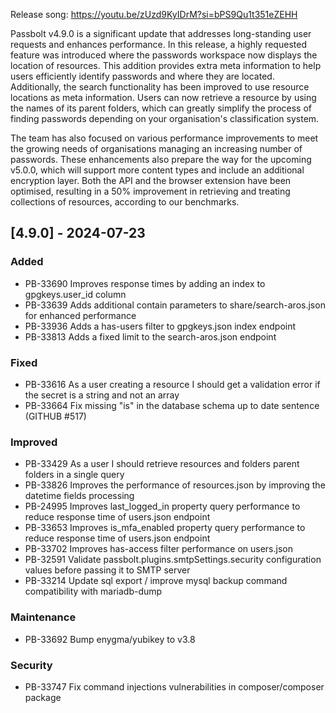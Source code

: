 Release song: https://youtu.be/zUzd9KyIDrM?si=bPS9Qu1t351eZEHH

Passbolt v4.9.0 is a significant update that addresses long-standing user requests and enhances performance. In this release, a highly requested feature was introduced where the passwords workspace now displays the location of resources. This addition provides extra meta information to help users efficiently identify passwords and where they are located. Additionally, the search functionality has been improved to use resource locations as meta information. Users can now retrieve a resource by using the names of its parent folders, which can greatly simplify the process of finding passwords depending on your organisation's classification system.

The team has also focused on various performance improvements to meet the growing needs of organisations managing an increasing number of passwords. These enhancements also prepare the way for the upcoming v5.0.0, which will support more content types and include an additional encryption layer. Both the API and the browser extension have been optimised, resulting in a 50% improvement in retrieving and treating collections of resources, according to our benchmarks.

## [4.9.0] - 2024-07-23
### Added
- PB-33690 Improves response times by adding an index to gpgkeys.user_id column
- PB-33639 Adds additional contain parameters to share/search-aros.json for enhanced performance
- PB-33936 Adds a has-users filter to gpgkeys.json index endpoint
- PB-33813 Adds a fixed limit to the search-aros.json endpoint

### Fixed
- PB-33616 As a user creating a resource I should get a validation error if the secret is a string and not an array
- PB-33664 Fix missing "is" in the database schema up to date sentence (GITHUB #517)

### Improved
- PB-33429 As a user I should retrieve resources and folders parent folders in a single query
- PB-33826 Improves the performance of resources.json by improving the datetime fields processing
- PB-24995 Improves last_logged_in property query performance to reduce response time of users.json endpoint
- PB-33653 Improves is_mfa_enabled property query performance to reduce response time of users.json endpoint
- PB-33702 Improves has-access filter performance on users.json
- PB-32591 Validate passbolt.plugins.smtpSettings.security configuration values before passing it to SMTP server
- PB-33214 Update sql export / improve mysql backup command compatibility with mariadb-dump

### Maintenance
- PB-33692 Bump enygma/yubikey to v3.8

### Security
- PB-33747 Fix command injections vulnerabilities in composer/composer package
